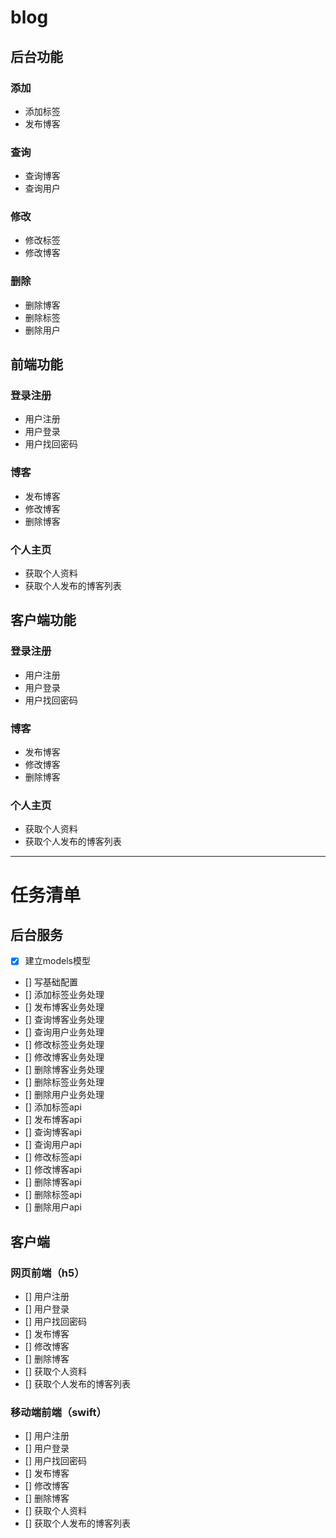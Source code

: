 # blog

## 后台功能

### 添加

* 添加标签
* 发布博客

### 查询

* 查询博客
* 查询用户

### 修改

* 修改标签
* 修改博客

### 删除

* 删除博客
* 删除标签
* 删除用户


## 前端功能

### 登录注册

* 用户注册
* 用户登录
* 用户找回密码

### 博客

* 发布博客
* 修改博客
* 删除博客

### 个人主页

* 获取个人资料
* 获取个人发布的博客列表

## 客户端功能

### 登录注册

* 用户注册
* 用户登录
* 用户找回密码

### 博客

* 发布博客
* 修改博客
* 删除博客

### 个人主页

* 获取个人资料
* 获取个人发布的博客列表

---

# 任务清单

## 后台服务

- [x] 建立models模型
- [] 写基础配置
- [] 添加标签业务处理
- [] 发布博客业务处理
- [] 查询博客业务处理
- [] 查询用户业务处理
- [] 修改标签业务处理
- [] 修改博客业务处理
- [] 删除博客业务处理
- [] 删除标签业务处理
- [] 删除用户业务处理
- [] 添加标签api
- [] 发布博客api
- [] 查询博客api
- [] 查询用户api
- [] 修改标签api
- [] 修改博客api
- [] 删除博客api
- [] 删除标签api
- [] 删除用户api

## 客户端

### 网页前端（h5）

- [] 用户注册
- [] 用户登录
- [] 用户找回密码
- [] 发布博客
- [] 修改博客
- [] 删除博客
- [] 获取个人资料
- [] 获取个人发布的博客列表

### 移动端前端（swift）

- [] 用户注册
- [] 用户登录
- [] 用户找回密码
- [] 发布博客
- [] 修改博客
- [] 删除博客
- [] 获取个人资料
- [] 获取个人发布的博客列表



